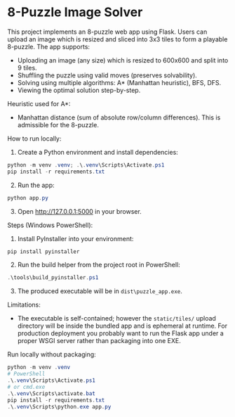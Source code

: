 # 8-Puzzle Image Solver

This project implements an 8-puzzle web app using Flask. Users can upload an image which is
resized and sliced into 3x3 tiles to form a playable 8-puzzle. The app supports:

- Uploading an image (any size) which is resized to 600x600 and split into 9 tiles.
- Shuffling the puzzle using valid moves (preserves solvability).
- Solving using multiple algorithms: A* (Manhattan heuristic), BFS, DFS.
- Viewing the optimal solution step-by-step.

Heuristic used for A*:
- Manhattan distance (sum of absolute row/column differences). This is admissible for the 8-puzzle.

How to run locally:

1. Create a Python environment and install dependencies:

```powershell
python -m venv .venv; .\.venv\Scripts\Activate.ps1
pip install -r requirements.txt
```

2. Run the app:

```powershell
python app.py
```

3. Open http://127.0.0.1:5000 in your browser.


Steps (Windows PowerShell):

1. Install PyInstaller into your environment:

```powershell
pip install pyinstaller
```

2. Run the build helper from the project root in PowerShell:

```powershell
.\tools\build_pyinstaller.ps1
```

3. The produced executable will be in `dist\puzzle_app.exe`.

Limitations:
- The executable is self-contained; however the `static/tiles/` upload directory will be inside the bundled app and is ephemeral at runtime. For production deployment you probably want to run the Flask app under a proper WSGI server rather than packaging into one EXE.

Run locally without packaging:

```powershell
python -m venv .venv
# PowerShell
.\.venv\Scripts\Activate.ps1
# or cmd.exe
.\.venv\Scripts\activate.bat
pip install -r requirements.txt
.\.venv\Scripts\python.exe app.py
```

